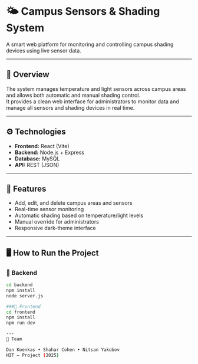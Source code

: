 # 🌤️ Campus Sensors & Shading System

A smart web platform for monitoring and controlling campus shading devices using live sensor data.

---

## 🎯 Overview
The system manages temperature and light sensors across campus areas and allows both automatic and manual shading control.  
It provides a clean web interface for administrators to monitor data and manage all sensors and shading devices in real time.

---

## ⚙️ Technologies
- **Frontend:** React (Vite)
- **Backend:** Node.js + Express
- **Database:** MySQL
- **API:** REST (JSON)

---

## 🧩 Features
- Add, edit, and delete campus areas and sensors  
- Real-time sensor monitoring  
- Automatic shading based on temperature/light levels  
- Manual override for administrators  
- Responsive dark-theme interface

---

## 🖥️ How to Run the Project

### 🔹 Backend
```bash
cd backend
npm install
node server.js

###🔹 Frontend
cd frontend
npm install
npm run dev

---
👥 Team

Dan Koenkas • Shahar Cohen • Nitsan Yakobov
HIT – Project (2025)
